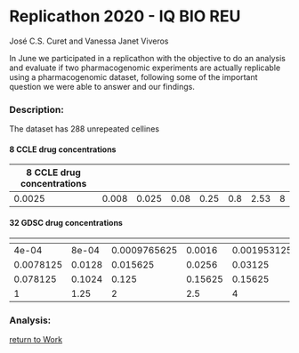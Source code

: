Replicathon 2020 - IQ BIO REU
================
José C.S. Curet and Vanessa Janet Viveros

In June we participated in a replicathon with the objective to do an analysis and evaluate if two pharmacogenomic experiments are actually replicable using a pharmacogenomic dataset, following some of the important question we were able to answer and our findings.


### Description:

The dataset has 288 unrepeated cellines

#### 8 CCLE drug concentrations
|8 CCLE drug concentrations||||||||
|--------|-------|-------|------|------|-----|------|---|
| 0.0025 | 0.008 | 0.025 | 0.08 | 0.25 | 0.8 | 2.53 | 8 |


#### 32 GDSC drug concentrations
|<!-- --> |<!-- --> |<!-- --> |<!-- --> |<!-- --> |<!-- --> |<!-- --> |<!-- --> |
|-----------|--------|--------------|---------|-------------|-----------|--------|--------|
| 4e-04     | 8e-04  | 0.0009765625 | 0.0016  | 0.001953125 | 0.0032    | 0.0032 | 0.0064 |
| 0.0078125 | 0.0128 | 0.015625     | 0.0256  | 0.03125     | 0.0390625 | 0.0512 | 0.0625 |
| 0.078125  | 0.1024 | 0.125        | 0.15625 | 0.15625     | 0.3125    | 0.5    | 0.625  |
| 1         | 1.25   | 2            | 2.5     | 4           | 5         | 8      | 10     |



### Analysis:


















[return to Work](./)